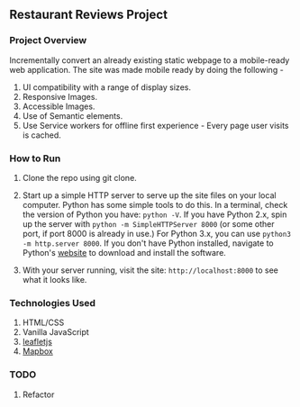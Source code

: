 ## Restaurant Reviews Project

### Project Overview

Incrementally convert an already existing static webpage to a mobile-ready web application.
The site was made mobile ready by doing the following -

1. UI compatibility with a range of display sizes.
2. Responsive Images.
3. Accessible Images.
4. Use of Semantic elements.
5. Use Service workers for offline first experience - Every page user visits is cached.

### How to Run

1. Clone the repo using git clone.
2. Start up a simple HTTP server to serve up the site files on your local computer. Python has some simple tools to do this.
   In a terminal, check the version of Python you have: `python -V`. If you have Python 2.x, spin up the server with `python -m SimpleHTTPServer 8000` (or some other port, if port 8000 is already in use.) For Python 3.x, you can use `python3 -m http.server 8000`. If you don't have Python installed, navigate to Python's [website](https://www.python.org/) to download and install the software.

3. With your server running, visit the site: `http://localhost:8000` to see what it looks like.

### Technologies Used

1. HTML/CSS
2. Vanilla JavaScript
3. [leafletjs](https://leafletjs.com/)
4. [Mapbox](https://www.mapbox.com/)

### TODO

1. Refactor
